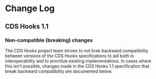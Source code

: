 # Change Log

## CDS Hooks 1.1
### Non-compatible (breaking) changes
The CDS Hooks project team strives to not brek backward compatibility between versions of the CDS Hooks specifications to aid both in interoperability 
and to prioritize existing implementations. In cases where this isn't possible, changes made in the CDS Hooks 1.1 specification that break backward compatibility are documented below. 
